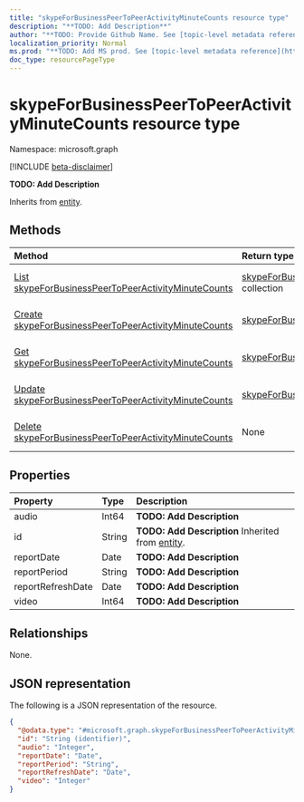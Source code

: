 ```yaml
---
title: "skypeForBusinessPeerToPeerActivityMinuteCounts resource type"
description: "**TODO: Add Description**"
author: "**TODO: Provide Github Name. See [topic-level metadata reference](https://msgo.azurewebsites.net/add/document/guidelines/metadata.html#topic-level-metadata)**"
localization_priority: Normal
ms.prod: "**TODO: Add MS prod. See [topic-level metadata reference](https://msgo.azurewebsites.net/add/document/guidelines/metadata.html#topic-level-metadata)**"
doc_type: resourcePageType
---
```


# skypeForBusinessPeerToPeerActivityMinuteCounts resource type

Namespace: microsoft.graph

[!INCLUDE [beta-disclaimer](../../includes/beta-disclaimer.md)]

**TODO: Add Description**


Inherits from [entity](../resources/entity.md).

## Methods
|Method|Return type|Description|
|:---|:---|:---|
|[List skypeForBusinessPeerToPeerActivityMinuteCounts](../api/skypeforbusinesspeertopeeractivityminutecounts-list.md)|[skypeForBusinessPeerToPeerActivityMinuteCounts](../resources/skypeforbusinesspeertopeeractivityminutecounts.md) collection|Get a list of the [skypeForBusinessPeerToPeerActivityMinuteCounts](../resources/skypeforbusinesspeertopeeractivityminutecounts.md) objects and their properties.|
|[Create skypeForBusinessPeerToPeerActivityMinuteCounts](../api/skypeforbusinesspeertopeeractivityminutecounts-create.md)|[skypeForBusinessPeerToPeerActivityMinuteCounts](../resources/skypeforbusinesspeertopeeractivityminutecounts.md)|Create a new [skypeForBusinessPeerToPeerActivityMinuteCounts](../resources/skypeforbusinesspeertopeeractivityminutecounts.md) object.|
|[Get skypeForBusinessPeerToPeerActivityMinuteCounts](../api/skypeforbusinesspeertopeeractivityminutecounts-get.md)|[skypeForBusinessPeerToPeerActivityMinuteCounts](../resources/skypeforbusinesspeertopeeractivityminutecounts.md)|Read the properties and relationships of a [skypeForBusinessPeerToPeerActivityMinuteCounts](../resources/skypeforbusinesspeertopeeractivityminutecounts.md) object.|
|[Update skypeForBusinessPeerToPeerActivityMinuteCounts](../api/skypeforbusinesspeertopeeractivityminutecounts-update.md)|[skypeForBusinessPeerToPeerActivityMinuteCounts](../resources/skypeforbusinesspeertopeeractivityminutecounts.md)|Update the properties of a [skypeForBusinessPeerToPeerActivityMinuteCounts](../resources/skypeforbusinesspeertopeeractivityminutecounts.md) object.|
|[Delete skypeForBusinessPeerToPeerActivityMinuteCounts](../api/skypeforbusinesspeertopeeractivityminutecounts-delete.md)|None|Deletes a [skypeForBusinessPeerToPeerActivityMinuteCounts](../resources/skypeforbusinesspeertopeeractivityminutecounts.md) object.|

## Properties
|Property|Type|Description|
|:---|:---|:---|
|audio|Int64|**TODO: Add Description**|
|id|String|**TODO: Add Description** Inherited from [entity](../resources/entity.md).|
|reportDate|Date|**TODO: Add Description**|
|reportPeriod|String|**TODO: Add Description**|
|reportRefreshDate|Date|**TODO: Add Description**|
|video|Int64|**TODO: Add Description**|

## Relationships
None.

## JSON representation
The following is a JSON representation of the resource.
<!-- {
  "blockType": "resource",
  "keyProperty": "id",
  "@odata.type": "microsoft.graph.skypeForBusinessPeerToPeerActivityMinuteCounts",
  "baseType": "microsoft.graph.entity",
  "openType": false
}
-->
``` json
{
  "@odata.type": "#microsoft.graph.skypeForBusinessPeerToPeerActivityMinuteCounts",
  "id": "String (identifier)",
  "audio": "Integer",
  "reportDate": "Date",
  "reportPeriod": "String",
  "reportRefreshDate": "Date",
  "video": "Integer"
}
```


